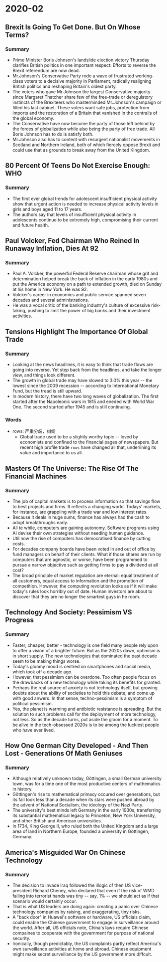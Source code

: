 # 2020-02

## Brexit Is Going To Get Done. But On Whose Terms?

### Summary

- Prime Minister Boris Johnson's landslide election victory Thursday clarifies British politics in one important respect: Efforts to reverse the Brexit referendum are now dead.
- Mr.Johnson's Conservative Party rode a wave of frustrated working-class voters to a decisive majority in Parliament, radically realigning British politics and reshaping Britain's oldest party.
- The voters who gave Mr.Johnson the largest Conservative majority since Margaret Thatcher share few of the free-trade or deregulatory instincts of the Brexiteers who masterminded Mr.Johnson's campaign or filled his last cabinet. These voters want safe jobs, protection from imports and the restoration of a Britain that vanished in the contrails of the global economy.
- The Conservative have now become the party of those left behind by the forces of globalization while also being the party of free trade. All Boris Johnson has to do is satisfy both.
- Mr.Johnson also has to content with resurgent nationalist movements in Scotland and Northern Ireland, both of which fiercely oppose Brexit and could use that as grounds to break away from the United Kingdom.

## 80 Percent Of Teens Do Not Exercise Enough: WHO

### Summary

- The first ever global trends for adolescent insufficient physical activity show that urgent action is needed to increase physical activity levels in girls and boys aged 11 to 17 years.
- The authors say that levels of insufficient physical activity in adolescents continue to be extremely high, compromising their current and future health.

## Paul Volcker, Fed Chairman Who Reined In Runaway Inflation, Dies At 92

### Summary

- Paul A. Volcker, the powerful Federal Reserve chairman whose grit and determination helped break the back of inflation in the early 1980s and put the America economy on a path to extended growth, died on Sunday at his home in New York. He was 92.
- Volcker's career in economics and public service spanned seven decades and several administrations.
- He was a vocal critic of the banking industry's culture of excessive risk-taking, pushing to limit the power of big banks and their investment activities.

## Tensions Highlight The Importance Of Global Trade

### Summary

- Looking at the news headlines, it is easy to think that trade flows are going into reverse. Yet step back from the headlines, and take the longer view, and things look different.
- The growth in global trade may have slowed to 3.0% this year -- the lowest since the 2009 recession -- according to International Monetary Fund, but the tread is still upward.
- In modern history, there have two long waves of globalization. The first started after the Napoleonic wars in 1815 and eneded with World War One. The second started after 1945 and is still continuing.

### Words

- rows: 严重分歧，纠纷
  - Global trade used to be a slightly worthy topic -- loved by economists and confined to the financial pages of newspapers. But recent high profile trade `rows` have changed all that, underlining its value and importance to us all.

## Masters Of The Universe: The Rise Of The Financial Machines

### Summary

- The job of capital markets is to process information so that savings flow to best projects and firms. It reflects a changing world. Todays' markets, for instance, are grappling with a trade war and low interest rates.
- Because it deals in huge sums, finance has always had the cash to adopt breakthroughs early.
- All te while, computers are gaining autonomy. Software programs using AI devise their own strategies without needing human guidance.
- Util now the rise of computers has democratised finance by cutting costs.
- For decades company boards have been voted in and out of office by fund managers on behalf of their clients. What if those shares are run by computers that are agnostic, or worse, have been programmed to pursue a narrow objective such as getting firms to pay a dividend at all cost?
- The broad principle of market regulation are eternal: equal treatment of all customers, equal access to information and the promotion of competition. However, the computing revolution looks as if it will make today's rules look horribly out of date. Human investors are about to discover that they are no longer the smartest guys in he room.

## Technology And Society: Pessimism VS Progress

### Summary

- Faster, cheaper, better - technology is one field many people rely upon to offer a vision of a brighter future. But as the 2020s dawn, optimism is in short supply. The new technologies that dominated the past decade seem to be making things worse.
- Today's gloomy mood is centred on smartphones and social media, which took off a decade ago.
- However, that pessimism can be overdone. Too often people focus on the drawbacks of a new technology while taking its benefits for granted.
- Perhaps the real source of anxiety is not technology itself, but growing doubts about the ability of societies to hold this debate, and come up with good anwers. In that sense, techno-pessimism is a symptom of political pessimism.
- Yes, the planet is warming and antibiotic resistance is spreading. But the solution to such problems call for the deployment of more technology, not less. So as the decade turns, put aside the gloom for a moment. To be alive in the tech-obsessed 2020s is to be among the luckiest people who have ever lived.

## How One German City Developed - And Then Lost - Generations Of Math Geniuses

### Summary

- Although relatively unknown today, Göttingen, a small German university town, was for a time one of the most productive centers of mathematics in history.
- Göttingen's rise to mathematical primacy occured over generations, but its fall took less than a decade when its stars were pushed abroad by the advent of National Socialism, the ideology of the Nazi Party.
- The university's best minds left Germany in the early 1930s, transferring its substantial mathematical legacy to Princeton, New York University, and other British and American universities.
- In 1734, King George II, who ruled both the United Kingdom and a large area of land in Northern Europe, founded a university in Göttingen, Germany.

## America's Misguided War On Chinese Technology

### Summary

- The decision to invade Iraq followed the illogic of then US vice-president Richard Cheney, who declared that even if the risk of WMD falling into terrorist hands was tiny -- say, 1% -- we should act as if that scenario would certainly occur.
- That is what US leaders are doing again: creating a panic over Chinese technology companies by raising, and exaggerating, tiny risks.
- A "back door" in Huawei's software or hardware, US officials claim, could enable the Chinese government to engage in surveillance around the world. After all, US officials note, China's laws require Chinese compaines to cooperate with the government for purpose of national security.
- Ironically, though predictably, the US complaints partly reflect America's own surveillance activities at home and abroad. Chinese equipment might make secret surveillance by the US government more diffcult.
